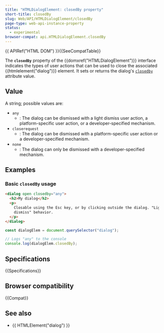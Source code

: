 ```yaml
---
title: "HTMLDialogElement: closedBy property"
short-title: closedBy
slug: Web/API/HTMLDialogElement/closedBy
page-type: web-api-instance-property
status:
  - experimental
browser-compat: api.HTMLDialogElement.closedBy
---
```


{{ APIRef("HTML DOM") }}{{SeeCompatTable}}

The **`closedBy`** property of the
{{domxref("HTMLDialogElement")}} interface indicates the types of user actions that can be used to close the associated {{htmlelement("dialog")}} element. It sets or returns the dialog's [`closedby`](/en-US/docs/Web/HTML/Reference/Elements/dialog#closedby) attribute value.

## Value

A string; possible values are:

- `any`
  - : The dialog can be dismissed with a light dismiss user action, a platform-specific user action, or a developer-specified mechanism.
- `closerequest`
  - : The dialog can be dismissed with a platform-specific user action or a developer-specified mechanism.
- `none`
  - : The dialog can only be dismissed with a developer-specified mechanism.

## Examples

### Basic `closedBy` usage

```html
<dialog open closedby="any">
  <h2>My dialog</h2>
  <p>
    Closable using the Esc key, or by clicking outside the dialog. "Light
    dismiss" behavior.
  </p>
</dialog>
```

```js
const dialogElem = document.querySelector("dialog");

// Logs "any" to the console
console.log(dialogElem.closedBy);
```

## Specifications

{{Specifications}}

## Browser compatibility

{{Compat}}

## See also

- {{ HTMLElement("dialog") }}
